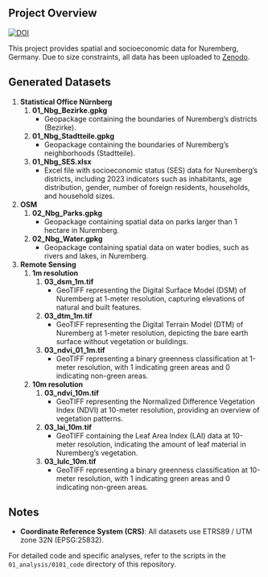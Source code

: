 
<!-- README.md is generated from README.Rmd. Please edit that file -->

## Project Overview

[![DOI](https://zenodo.org/badge/DOI/10.5281/zenodo.14579522.svg)](https://doi.org/10.5281/zenodo.14579522)

This project provides spatial and socioeconomic data for Nuremberg,
Germany. Due to size constraints, all data has been uploaded to
[Zenodo](https://doi.org/10.5281/zenodo.14579522).

## Generated Datasets

1.  **Statistical Office Nürnberg**
    1.  **01_Nbg_Bezirke.gpkg**
        - Geopackage containing the boundaries of Nuremberg’s districts
          (Bezirke).
    2.  **01_Nbg_Stadtteile.gpkg**
        - Geopackage containing the boundaries of Nuremberg’s
          neighborhoods (Stadtteile).
    3.  **01_Nbg_SES.xlsx**
        - Excel file with socioeconomic status (SES) data for
          Nuremberg’s districts, including 2023 indicators such as
          inhabitants, age distribution, gender, number of foreign
          residents, households, and household sizes.
2.  **OSM**
    1.  **02_Nbg_Parks.gpkg**
        - Geopackage containing spatial data on parks larger than 1
          hectare in Nuremberg.
    2.  **02_Nbg_Water.gpkg**
        - Geopackage containing spatial data on water bodies, such as
          rivers and lakes, in Nuremberg.
3.  **Remote Sensing**
    1.  **1m resolution**
        1.  **03_dsm_1m.tif**
            - GeoTIFF representing the Digital Surface Model (DSM) of
              Nuremberg at 1-meter resolution, capturing elevations of
              natural and built features.
        2.  **03_dtm_1m.tif**
            - GeoTIFF representing the Digital Terrain Model (DTM) of
              Nuremberg at 1-meter resolution, depicting the bare earth
              surface without vegetation or buildings.
        3.  **03_ndvi_01_1m.tif**
            - GeoTIFF representing a binary greenness classification at
              1-meter resolution, with 1 indicating green areas and 0
              indicating non-green areas.
    2.  **10m resolution**
        1.  **03_ndvi_10m.tif**
            - GeoTIFF representing the Normalized Difference Vegetation
              Index (NDVI) at 10-meter resolution, providing an overview
              of vegetation patterns.
        2.  **03_lai_10m.tif**
            - GeoTIFF containing the Leaf Area Index (LAI) data at
              10-meter resolution, indicating the amount of leaf
              material in Nuremberg’s vegetation.
        3.  **03_lulc_10m.tif**
            - GeoTIFF representing a binary greenness classification at
              10-meter resolution, with 1 indicating green areas and 0
              indicating non-green areas.

## Notes

- **Coordinate Reference System (CRS)**: All datasets use ETRS89 / UTM
  zone 32N (EPSG:25832).

For detailed code and specific analyses, refer to the scripts in the
`01_analysis/0101_code` directory of this repository.
